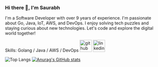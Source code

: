 ### Hi there 👋, I'm Saurabh

I'm a Software Developer with over 9 years of experience. I'm passionate about Go, Java, IoT, AWS, and DevOps. I enjoy solving tech puzzles and staying curious about new technologies. Let's code and explore the digital world together!

Skills: Golang / Java / AWS / DevOps
[<img src='https://cdn.jsdelivr.net/npm/simple-icons@3.0.1/icons/github.svg' alt='github' height='40'>](https://github.com/belwals)  [<img src='https://cdn.jsdelivr.net/npm/simple-icons@3.0.1/icons/linkedin.svg' alt='linkedin' height='40'>](https://www.linkedin.com/in/saurabhbelwal/)  

![Top Langs](https://github-readme-stats.vercel.app/api/top-langs/?username=belwals&hide_progress=true)
[![Anurag's GitHub stats](https://github-readme-stats.vercel.app/api?username=belwals)](https://github.com/anuraghazra/github-readme-stats)
<!--
**belwals/belwals** is a ✨ _special_ ✨ repository because its `README.md` (this file) appears on your GitHub profile.

Here are some ideas to get you started:

- 🔭 I’m currently working on ...
- 🌱 I’m currently learning ...
- 👯 I’m looking to collaborate on ...
- 🤔 I’m looking for help with ...
- 💬 Ask me about ...
- 📫 How to reach me: ...
- 😄 Pronouns: ...
- ⚡ Fun fact: ...
-->
